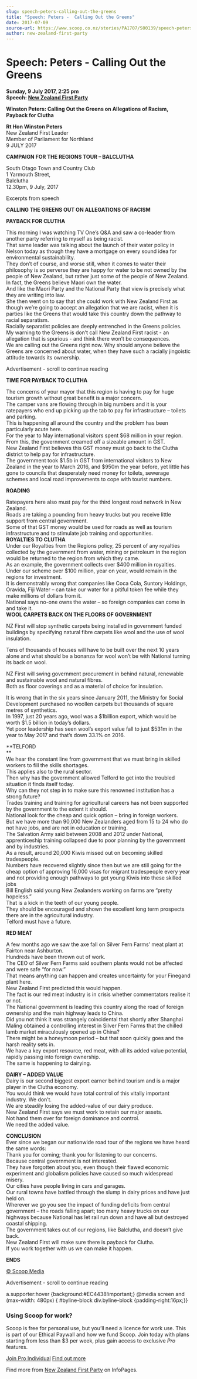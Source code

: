 ```yaml
---
slug: speech-peters-calling-out-the-greens
title: "Speech: Peters -  Calling Out the Greens"
date: 2017-07-09
source-url: https://www.scoop.co.nz/stories/PA1707/S00139/speech-peters-calling-out-the-greens.htm
author: new-zealand-first-party
---
```

Speech: Peters - Calling Out the Greens
=======================================

**Sunday, 9 July 2017, 2:25 pm**  
**Speech: [New Zealand First Party](https://info.scoop.co.nz/New_Zealand_First_Party)**

**Winston Peters: Calling Out the Greens on Allegations of Racism, Payback for Clutha**

**Rt Hon Winston Peters**  
New Zealand First Leader  
Member of Parliament for Northland  
9 JULY 2017

**CAMPAIGN FOR THE REGIONS TOUR – BALCLUTHA**  
  
South Otago Town and Country Club  
1 Yarmouth Street,  
Balclutha  
12.30pm, 9 July, 2017

Excerpts from speech

**CALLING THE GREENS OUT ON ALLEGATIONS OF RACISM**  
  
**PAYBACK FOR CLUTHA**  
  
This morning I was watching TV One’s Q&A and saw a co-leader from another party referring to myself as being racist.  
That same leader was talking about the launch of their water policy in Nelson today as though they have a mortgage on every sound idea for environmental sustainability.  
They don’t of course, and worse still, when it comes to water their philosophy is so perverse they are happy for water to be not owned by the people of New Zealand, but rather just some of the people of New Zealand.  
In fact, the Greens believe Maori own the water.  
And like the Maori Party and the National Party that view is precisely what they are writing into law.  
She then went on to say that she could work with New Zealand First as though we’re going to accept an allegation that we are racist, when it is parties like the Greens that would take this country down the pathway to racial separatism.  
Racially separatist policies are deeply entrenched in the Greens policies.  
My warning to the Greens is don’t call New Zealand First racist - an allegation that is spurious - and think there won’t be consequences.  
We are calling out the Greens right now. Why should anyone believe the Greens are concerned about water, when they have such a racially jingoistic attitude towards its ownership.

Advertisement - scroll to continue reading





**TIME FOR PAYBACK TO CLUTHA**  
  
The concerns of your mayor that this region is having to pay for huge tourism growth without great benefit is a major concern.  
The camper vans are flowing through in big numbers and it is your ratepayers who end up picking up the tab to pay for infrastructure – toilets and parking.  
This is happening all around the country and the problem has been particularly acute here.  
For the year to May international visitors spent $68 million in your region.  
From this, the government creamed off a sizeable amount in GST.  
New Zealand First believes this GST money must go back to the Clutha district to help pay for infrastructure.  
The government took $1.5b in GST from international visitors to New Zealand in the year to March 2016, and $950m the year before, yet little has gone to councils that desperately need money for toilets, sewerage schemes and local road improvements to cope with tourist numbers.

**ROADING**  
  
Ratepayers here also must pay for the third longest road network in New Zealand.  
Roads are taking a pounding from heavy trucks but you receive little support from central government.  
Some of that GST money would be used for roads as well as tourism infrastructure and to stimulate job training and opportunities.  
**ROYALTIES TO CLUTHA**  
Under our Royalties from the Regions policy, 25 percent of any royalties collected by the government from water, mining or petroleum in the region would be returned to the region from which they came.  
As an example, the government collects over $400 million in royalties.  
Under our scheme over $100 million, year on year, would remain in the regions for investment.  
It is demonstrably wrong that companies like Coca Cola, Suntory Holdings, Oravida, Fiji Water – can take our water for a pitiful token fee while they make millions of dollars from it.  
National says no-one owns the water – so foreign companies can come in and take it.  
**WOOL CARPETS BACK ON THE FLOORS OF GOVERNMENT**

NZ First will stop synthetic carpets being installed in government funded buildings by specifying natural fibre carpets like wool and the use of wool insulation.

Tens of thousands of houses will have to be built over the next 10 years alone and what should be a bonanza for wool won’t be with National turning its back on wool.

NZ First will swing government procurement in behind natural, renewable and sustainable wool and natural fibres.  
Both as floor coverings and as a material of choice for insulation.

It is wrong that in the six years since January 2011, the Ministry for Social Development purchased no woollen carpets but thousands of square metres of synthetics.  
In 1997, just 20 years ago, wool was a $1billion export, which would be worth $1.5 billion in today’s dollars.  
Yet poor leadership has seen wool’s export value fall to just $531m in the year to May 2017 and that’s down 33.1% on 2016.

**TELFORD  
**  
We hear the constant line from government that we must bring in skilled workers to fill the skills shortages.  
This applies also to the rural sector.  
Then why has the government allowed Telford to get into the troubled situation it finds itself today.  
Why can they not step in to make sure this renowned institution has a strong future?  
Trades training and training for agricultural careers has not been supported by the government to the extent it should.  
National look for the cheap and quick option – bring in foreign workers.  
But we have more than 90,000 New Zealanders aged from 15 to 24 who do not have jobs, and are not in education or training.  
The Salvation Army said between 2008 and 2012 under National, apprenticeship training collapsed due to poor planning by the government and by industries.  
As a result, around 20,000 Kiwis missed out on becoming skilled tradespeople.  
Numbers have recovered slightly since then but we are still going for the cheap option of approving 16,000 visas for migrant tradespeople every year and not providing enough pathways to get young Kiwis into these skilled jobs  
Bill English said young New Zealanders working on farms are “pretty hopeless.”  
That is a kick in the teeth of our young people.  
They should be encouraged and shown the excellent long term prospects there are in the agricultural industry.  
Telford must have a future.

**RED MEAT**  
  
A few months ago we saw the axe fall on Silver Fern Farms’ meat plant at Fairton near Ashburton.  
Hundreds have been thrown out of work.  
The CEO of Silver Fern Farms said southern plants would not be affected and were safe “for now.”  
That means anything can happen and creates uncertainty for your Finegand plant here.  
New Zealand First predicted this would happen.  
The fact is our red meat industry is in crisis whether commentators realise it or not.  
The National government is leading this country along the road of foreign ownership and the main highway leads to China.  
Did you not think it was strangely coincidental that shortly after Shanghai Maling obtained a controlling interest in Silver Fern Farms that the chilled lamb market miraculously opened up in China?  
There might be a honeymoon period – but that soon quickly goes and the harsh reality sets in.  
We have a key export resource, red meat, with all its added value potential, rapidly passing into foreign ownership.  
The same is happening to dairying.

**DAIRY – ADDED VALUE**  
Dairy is our second biggest export earner behind tourism and is a major player in the Clutha economy.  
You would think we would have total control of this vitally important industry. We don’t.  
We are steadily losing the added-value of our dairy produce.  
New Zealand First says we must work to retain our major assets.  
Not hand them over for foreign dominance and control.  
We need the added value.

**CONCLUSION**  
Ever since we began our nationwide road tour of the regions we have heard the same words:  
Thank you for coming; thank you for listening to our concerns.  
Because central government is not interested.  
They have forgotten about you, even though their flawed economic experiment and globalism policies have caused so much widespread misery.  
Our cities have people living in cars and garages.  
Our rural towns have battled through the slump in dairy prices and have just held on.  
Wherever we go you see the impact of funding deficits from central government – the roads falling apart; too many heavy trucks on our highways because National has let rail run down and have all but destroyed coastal shipping.  
The government takes out of our regions, like Balclutha, and doesn’t give back.  
New Zealand First will make sure there is payback for Clutha.  
If you work together with us we can make it happen.

  
**ENDS**  

[© Scoop Media](http://www.scoop.co.nz/about/terms.html)  

Advertisement - scroll to continue reading



a.supporter:hover {background:#EC4438!important;} @media screen and (max-width: 480px) { #byline-block div.byline-block {padding-right:16px;}}

### Using Scoop for work?

Scoop is free for personal use, but you’ll need a licence for work use. This is part of our Ethical Paywall and how we fund Scoop. Join today with plans starting from less than $3 per week, plus gain access to exclusive _Pro_ features.  
  
[Join Pro Individual](https://pro.scoop.co.nz/Individual/?from=ProIn24) [Find out more](https://pro.scoop.co.nz/using-scoop-for-work/?from=ProIn24)

Find more from [New Zealand First Party](https://info.scoop.co.nz/New_Zealand_First_Party) on InfoPages.